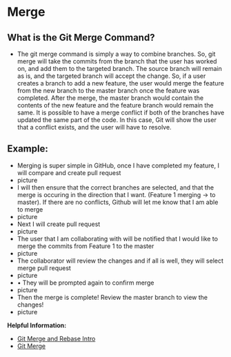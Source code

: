 # Merge
## What is the Git Merge Command?

- The git merge command is simply a way to combine branches. So, git merge will take the commits from the branch that the user has worked on, and add them to the targeted branch. The source branch will remain as is, and the targeted branch will accept the change. So, if a user creates a branch to add a new feature, the user would merge the feature from the new branch to the master branch once the feature was completed.  After the merge, the master branch would contain the contents of the new feature and the feature branch would remain the same. It is possible to have a merge conflict if both of the branches have updated the same part of the code. In this case, Git will show the user that a conflict exists, and the user will have to resolve. 

## Example:
- Merging is super simple in GitHub, once I have completed my feature, I will compare and create pull request
- picture
- I will then ensure that the correct branches are selected, and that the merge is occuring in the direction that I want. (Feature 1 merging -> to master). If there are no conflicts, Github will let me know that I am able to merge
- picture
- Next I will create pull request
- picture
- The user that I am collaborating with will be notified that I would like to merge the commits from Feature 1 to the master
- picture
- The collaborator will review the changes and if all is well, they will select merge pull request
- picture
- •	They will be prompted again to confirm merge
- picture
- Then the merge is complete! Review the master branch to view the changes!
- picture

**Helpful Information:**
- [Git Merge and Rebase Intro](https://www.freecodecamp.org/news/an-introduction-to-git-merge-and-rebase-what-they-are-and-how-to-use-them-131b863785f/)
- [Git Merge](https://www.atlassian.com/git/tutorials/using-branches/git-merge)

